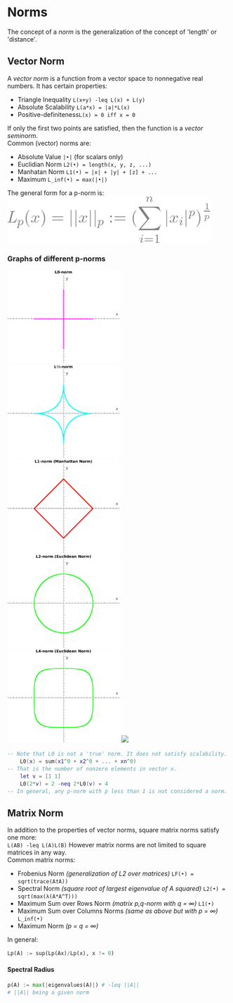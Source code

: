 # Norms
The concept of a *norm* is the generalization of the concept of 'length' or 'distance'.  
## Vector Norm
A *vector norm* is a function from a vector space to nonnegative real numbers. It has certain properties:
* Triangle Inequality `L(x+y) -leq L(x) + L(y)`  
* Absolute Scalability `L(a*x) = |a|*L(x)`  
* Positive-definiteness`L(x) = 0 iff x = 0`  

If only the first two points are satisfied, then the function is a *vector seminorm*.  
Common (vector) norms are:
* Absolute Value `|•|` (for scalars only)  
* Euclidian Norm `L2(•) = length(x, y, z, ...)`  
* Manhatan Norm `L1(•) = |x| + |y| + [z] + ...`  
* Maximum `L_inf(•) = max(|•|)`  

The general form for a p-norm is:  
![p-norm](/img/lp.png)
### Graphs of different p-norms  
<img src='/img/l0.png' width='256'></img>
<img src='/img/l½.png' width='256'></img>
<img src='/img/l1.png' width='256'></img>
<img src='/img/l2.png' width='256'></img>
<img src='/img/l4.png' width='256'></img>
<img src='/img/L∞.png' width='256'></img>  
```lua
-- Note that L0 is not a 'true' norm. It does not satisfy scalability. Additionally, it has no pth-root:
    L0(x) = sum(x1^0 + x2^0 + ... + xn^0)
-- That is the number of nonzero elements in vector x.
    let v = [1 1]
    L0(2*v) = 2 -neq 2*L0(v) = 4
-- In general, any p-norm with p less than 1 is not considered a norm.
```
## Matrix Norm  
In addition to the properties of vector norms, square matrix norms satisfy one more:  
`L(AB) -leq L(A)L(B)`
However matrix norms are not limited to square matrices in any way.  
Common matrix norms:
* Frobenius Norm *(generalization of L2 over matrices)* `LF(•) = sqrt(trace(A†A))`  
* Spectral Norm *(square root of largest eigenvalue of A squared)* `L2(•) = sqrt(max(λ(A*A^T)))` 
* Maximum Sum over Rows Norm *(matrix p,q-norm with q = ∞)* `L1(•)`
* Maximum Sum over Columns Norms *(same as above but with p = ∞)* `L_inf(•)`
* Maximum Norm *(p = q = ∞)*  

In general:  
```python
Lp(A) := sup(Lp(Ax)/Lp(x), x != 0)
```
#### Spectral Radius
```python
ρ(A) := max(|eigenvalues(A)|) # -leq ||A||
# ||A|| being a given norm
```

